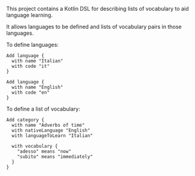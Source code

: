 This project contains a Kotlin DSL for describing lists of vocabulary to aid language learning.

It allows languages to be defined and lists of vocabulary pairs in those languages.

To define languages:

```
Add language {
  with name "Italian"
  with code "it"
}

Add language {
  with name "English" 
  with code "en"
}
```

To define a list of vocabulary:

```
Add category {
  with name "Adverbs of time"
  with nativeLanguage "English"
  with languageToLearn "Italian"

  with vocabulary {
    "adesso" means "now"
    "subito" means "immediately"
  }
}
```

